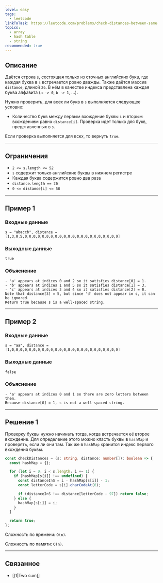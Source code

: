 ```yaml
---
level: easy
tags:
  - leetcode
linkToTask: https://leetcode.com/problems/check-distances-between-same-letters/description/
topics:
  - array
  - hash table
  - string
recommended: true
---
```

## Описание

Даётся строка `s`, состоящая только из сточных английских букв, где каждая буква в `s` встречается ровно дважды. Также даётся массив `distance`, длиной `26`. В нём в качестве индекса представлена каждая буква алфавита (`a -> 0`, `b -> 1`, ...).

Нужно проверить, для всех ли букв в `s` выполняется следующее условие:

- Количество букв между первым вхождение буквы `i` и вторым вхождением равно `distance[i]`. Проверка идет только для букв, представленных в `s`.

Если проверка выполняется для всех, то вернуть `true`.

---
## Ограничения

- `2 <= s.length <= 52`
- `s` содержит только английские буквы в нижнем регистре
- Каждая буква содержится ровно два раза
- `distance.length == 26`
- `0 <= distance[i] <= 50`

---
## Пример 1

### Входные данные

```
s = "abaccb", distance = [1,3,0,5,0,0,0,0,0,0,0,0,0,0,0,0,0,0,0,0,0,0,0,0,0,0]
```
### Выходные данные

```
true
```
### Объяснение

```
- 'a' appears at indices 0 and 2 so it satisfies distance[0] = 1.
- 'b' appears at indices 1 and 5 so it satisfies distance[1] = 3.
- 'c' appears at indices 3 and 4 so it satisfies distance[2] = 0.
Note that distance[3] = 5, but since 'd' does not appear in s, it can be ignored.
Return true because s is a well-spaced string.
```

---
## Пример 2

### Входные данные

```
s = "aa", distance = [1,0,0,0,0,0,0,0,0,0,0,0,0,0,0,0,0,0,0,0,0,0,0,0,0,0]
```
### Выходные данные

```
false
```
### Объяснение

```
- 'a' appears at indices 0 and 1 so there are zero letters between them.
Because distance[0] = 1, s is not a well-spaced string.
```

---
## Решение 1

Проверку буквы нужно начинать тогда, когда встречается её второе вхождение. Для определение этого можно класть буквы в `hashMap` и проверять, если ли они там. Так же в `hashMap` хранится индекс первого вхождения буквы.

```typescript
const checkDistances = (s: string, distance: number[]): boolean => {
  const hashMap = {};

  for (let i = 0; i < s.length; i += 1) {
    if (hashMap[s[i]] !== undefined) {
      const distanceInS = i - hashMap[s[i]] - 1;
      const letterCode = s[i].charCodeAt(0);

      if (distanceInS !== distance[letterCode - 97]) return false;
    } else {
      hashMap[s[i]] = i;
    }
  }

  return true;
};
```

Сложность по времени: `O(n)`.

Сложность по памяти: `O(n)`.

---
## Связанное

- [[1|Two sum]]